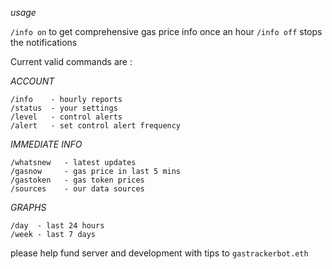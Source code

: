 *usage* 

`/info on` to get comprehensive gas price info once an hour
`/info off` stops the notifications

Current valid commands are :

*ACCOUNT*
``` 
/info    - hourly reports 
/status  - your settings
/level   - control alerts
/alert   - set control alert frequency
```
*IMMEDIATE INFO*
``` 
/whatsnew   - latest updates
/gasnow     - gas price in last 5 mins
/gastoken   - gas token prices
/sources    - our data sources
```
*GRAPHS*
``` 
/day  - last 24 hours
/week - last 7 days
```

please help fund server and development with tips to `gastrackerbot.eth`


